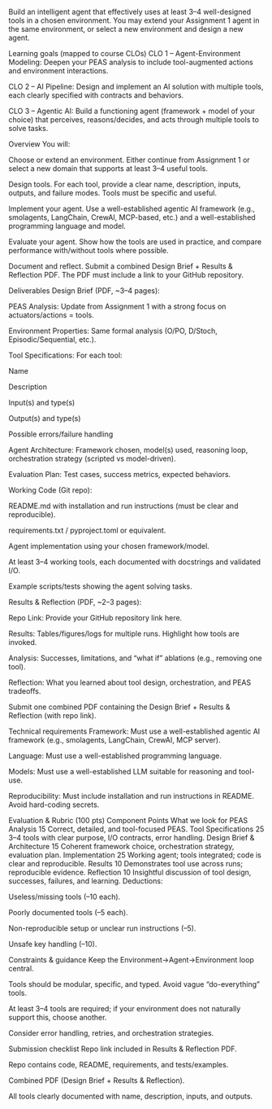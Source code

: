 Build an intelligent agent that effectively uses at least 3–4 well-designed tools in a chosen environment. You may extend your Assignment 1 agent in the same environment, or select a new environment and design a new agent.

Learning goals (mapped to course CLOs)
CLO 1 – Agent-Environment Modeling: Deepen your PEAS analysis to include tool-augmented actions and environment interactions.

CLO 2 – AI Pipeline: Design and implement an AI solution with multiple tools, each clearly specified with contracts and behaviors.

CLO 3 – Agentic AI: Build a functioning agent (framework + model of your choice) that perceives, reasons/decides, and acts through multiple tools to solve tasks.

Overview
You will:

Choose or extend an environment. Either continue from Assignment 1 or select a new domain that supports at least 3–4 useful tools.

Design tools. For each tool, provide a clear name, description, inputs, outputs, and failure modes. Tools must be specific and useful.

Implement your agent. Use a well-established agentic AI framework (e.g., smolagents, LangChain, CrewAI, MCP-based, etc.) and a well-established programming language and model.

Evaluate your agent. Show how the tools are used in practice, and compare performance with/without tools where possible.

Document and reflect. Submit a combined Design Brief + Results & Reflection PDF. The PDF must include a link to your GitHub repository.

Deliverables
Design Brief (PDF, ~3–4 pages):

PEAS Analysis: Update from Assignment 1 with a strong focus on actuators/actions = tools.

Environment Properties: Same formal analysis (O/PO, D/Stoch, Episodic/Sequential, etc.).

Tool Specifications: For each tool:

Name

Description

Input(s) and type(s)

Output(s) and type(s)

Possible errors/failure handling

Agent Architecture: Framework chosen, model(s) used, reasoning loop, orchestration strategy (scripted vs model-driven).

Evaluation Plan: Test cases, success metrics, expected behaviors.

Working Code (Git repo):

README.md with installation and run instructions (must be clear and reproducible).

requirements.txt / pyproject.toml or equivalent.

Agent implementation using your chosen framework/model.

At least 3–4 working tools, each documented with docstrings and validated I/O.

Example scripts/tests showing the agent solving tasks.

Results & Reflection (PDF, ~2–3 pages):

Repo Link: Provide your GitHub repository link here.

Results: Tables/figures/logs for multiple runs. Highlight how tools are invoked.

Analysis: Successes, limitations, and “what if” ablations (e.g., removing one tool).

Reflection: What you learned about tool design, orchestration, and PEAS tradeoffs.

Submit one combined PDF containing the Design Brief + Results & Reflection (with repo link).

Technical requirements
Framework: Must use a well-established agentic AI framework (e.g., smolagents, LangChain, CrewAI, MCP server).

Language: Must use a well-established programming language.

Models: Must use a well-established LLM suitable for reasoning and tool-use.

Reproducibility: Must include installation and run instructions in README. Avoid hard-coding secrets.

Evaluation & Rubric (100 pts)
Component	Points	What we look for
PEAS Analysis	15	Correct, detailed, and tool-focused PEAS.
Tool Specifications	25	3–4 tools with clear purpose, I/O contracts, error handling.
Design Brief & Architecture	15	Coherent framework choice, orchestration strategy, evaluation plan.
Implementation	25	Working agent; tools integrated; code is clear and reproducible.
Results	10	Demonstrates tool use across runs; reproducible evidence.
Reflection	10	Insightful discussion of tool design, successes, failures, and learning.
Deductions:

Useless/missing tools (–10 each).

Poorly documented tools (–5 each).

Non-reproducible setup or unclear run instructions (–5).

Unsafe key handling (–10).

Constraints & guidance
Keep the Environment→Agent→Environment loop central.

Tools should be modular, specific, and typed. Avoid vague “do-everything” tools.

At least 3–4 tools are required; if your environment does not naturally support this, choose another.

Consider error handling, retries, and orchestration strategies.

Submission checklist
Repo link included in Results & Reflection PDF.

Repo contains code, README, requirements, and tests/examples.

Combined PDF (Design Brief + Results & Reflection).

All tools clearly documented with name, description, inputs, and outputs.